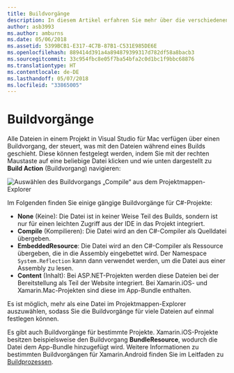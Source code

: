 ```yaml
---
title: Buildvorgänge
description: In diesem Artikel erfahren Sie mehr über die verschiedenen Buildvorgänge, die für C#-Projekte verwendet werden können.
author: asb3993
ms.author: amburns
ms.date: 05/06/2018
ms.assetid: 5399BCB1-E317-4C7B-87B1-C531E985DE6E
ms.openlocfilehash: 889414d391a4a894879399317d782df58a8bacb3
ms.sourcegitcommit: 33c954fbc8e05f7ba54bfa2c0d1bc1f9bbc68876
ms.translationtype: HT
ms.contentlocale: de-DE
ms.lasthandoff: 05/07/2018
ms.locfileid: "33865005"
---
```

# <a name="build-actions"></a>Buildvorgänge

Alle Dateien in einem Projekt in Visual Studio für Mac verfügen über einen Buildvorgang, der steuert, was mit den Dateien während eines Builds geschieht. Diese können festgelegt werden, indem Sie mit der rechten Maustaste auf eine beliebige Datei klicken und wie unten dargestellt zu **Build Action** (Buildvorgang) navigieren:

![Auswählen des Buildvorgangs „Compile“ aus dem Projektmappen-Explorer](media/projects-and-solutions-image1.png)

Im Folgenden finden Sie einige gängige Buildvorgänge für C#-Projekte:

* **None** (Keine): Die Datei ist in keiner Weise Teil des Builds, sondern ist nur für einen leichten Zugriff aus der IDE in das Projekt integriert.
* **Compile** (Kompilieren): Die Datei wird an den C#-Compiler als Quelldatei übergeben.
* **EmbeddedResource**: Die Datei wird an den C#-Compiler als Ressource übergeben, die in die Assembly eingebettet wird. Der Namespace `System.Reflection` kann dann verwendet werden, um die Datei aus einer Assembly zu lesen.
* **Content** (Inhalt): Bei ASP.NET-Projekten werden diese Dateien bei der Bereitstellung als Teil der Website integriert. Bei Xamarin.iOS- und Xamarin.Mac-Projekten sind diese im App-Bundle enthalten.

Es ist möglich, mehr als eine Datei im Projektmappen-Explorer auszuwählen, sodass Sie die Buildvorgänge für viele Dateien auf einmal festlegen können.

Es gibt auch Buildvorgänge für bestimmte Projekte. Xamarin.iOS-Projekte besitzen beispielsweise den Buildvorgang **BundleResource**, wodurch die Datei dem App-Bundle hinzugefügt wird. Weitere Informationen zu bestimmten Buildvorgängen für Xamarin.Android finden Sie im Leitfaden zu [Buildprozessen](/xamarin/android/deploy-test/building-apps/build-process#Build_Actions).